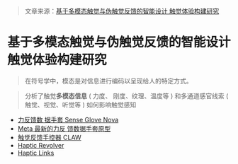 > 文章来源：[基于多模态触觉与伪触觉反馈的智能设计 触觉体验构建研究](https://kns.cnki.net/kcms2/article/abstract?v=3uoqIhG8C44YLTlOAiTRKibYlV5Vjs7iJTKGjg9uTdeTsOI_ra5_XU1L9PLXqk1q6UP43v3oJsZWHIGa5lpft3vbJPJ-DRDc&uniplatform=NZKPT)

# 基于多模态触觉与伪触觉反馈的智能设计 触觉体验构建研究

> 在符号学中，模态是对信息进行编码以呈现给人的特定方式。

> 分析了触觉**多模态信息** ( 力度、 刚度、纹理、温度等 ) 和多通道感官线索 ( 触觉、视觉、听觉等 ) 如何影响触觉感知

- [力反馈数 据手套 Sense Glove Nova](https://www.senseglove.com/product/nova/)
- [Meta 最新的力反 馈数据手套原型](https://www.theverge.com/2021/11/16/22782860/meta-facebook-reality-labs-soft-robotics-haptic-glove-prototype)
- [触觉反馈手控器 CLAW](https://www.microsoft.com/en-us/research/publication/claw-multifunctional-handheld-virtual-reality-haptic-controller/)
- [Haptic Revolver](https://dl.acm.org/doi/10.1145/3173574.3173660)
- [Haptic Links](https://www.microsoft.com/en-us/research/publication/haptic-links-bimanual-haptics-for-virtual-reality-using-variable-stiffness-actuation-2/)